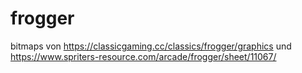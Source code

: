 # frogger

bitmaps von https://classicgaming.cc/classics/frogger/graphics und https://www.spriters-resource.com/arcade/frogger/sheet/11067/ 